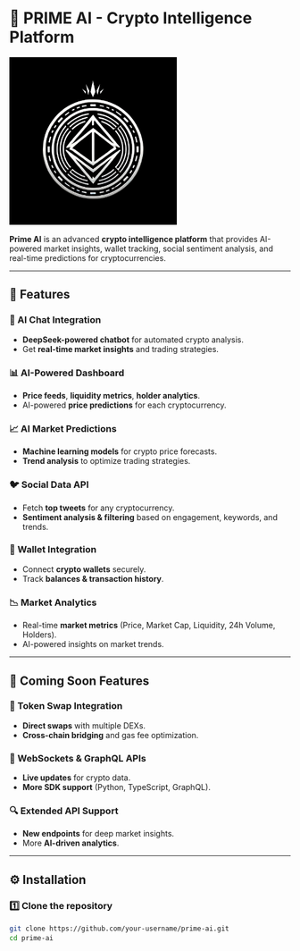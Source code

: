 # 🚀 PRIME AI - Crypto Intelligence Platform

<img src='./src/assets/images/Crown.png' width='300' height='300' />

**Prime AI** is an advanced **crypto intelligence platform** that provides AI-powered market insights, wallet tracking, social sentiment analysis, and real-time predictions for cryptocurrencies.

---

## 🔹 Features

### 🧠 AI Chat Integration
- **DeepSeek-powered chatbot** for automated crypto analysis.
- Get **real-time market insights** and trading strategies.

### 📊 AI-Powered Dashboard
- **Price feeds**, **liquidity metrics**, **holder analytics**.
- AI-powered **price predictions** for each cryptocurrency.

### 📈 AI Market Predictions
- **Machine learning models** for crypto price forecasts.
- **Trend analysis** to optimize trading strategies.

### 🐦 Social Data API
- Fetch **top tweets** for any cryptocurrency.
- **Sentiment analysis & filtering** based on engagement, keywords, and trends.

### 🔗 Wallet Integration
- Connect **crypto wallets** securely.
- Track **balances & transaction history**.

### 📉 Market Analytics
- Real-time **market metrics** (Price, Market Cap, Liquidity, 24h Volume, Holders).
- AI-powered insights on market trends.

---

## 🚀 Coming Soon Features

### 💱 Token Swap Integration
- **Direct swaps** with multiple DEXs.
- **Cross-chain bridging** and gas fee optimization.

### 📡 WebSockets & GraphQL APIs
- **Live updates** for crypto data.
- **More SDK support** (Python, TypeScript, GraphQL).

### 🔍 Extended API Support
- **New endpoints** for deep market insights.
- More **AI-driven analytics**.

---

## ⚙️ Installation

### 1️⃣ Clone the repository
```sh
git clone https://github.com/your-username/prime-ai.git
cd prime-ai
